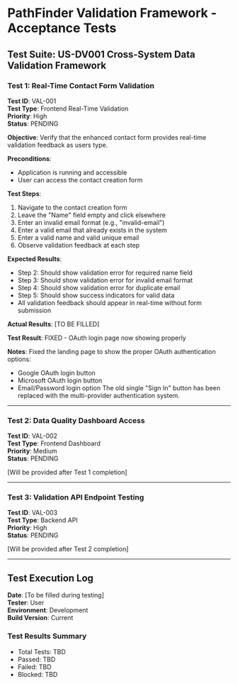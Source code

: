 # PathFinder Validation Framework - Acceptance Tests

## Test Suite: US-DV001 Cross-System Data Validation Framework

### Test 1: Real-Time Contact Form Validation

**Test ID**: VAL-001  
**Test Type**: Frontend Real-Time Validation  
**Priority**: High  
**Status**: PENDING  

**Objective**: Verify that the enhanced contact form provides real-time validation feedback as users type.

**Preconditions**: 
- Application is running and accessible
- User can access the contact creation form

**Test Steps**:
1. Navigate to the contact creation form
2. Leave the "Name" field empty and click elsewhere
3. Enter an invalid email format (e.g., "invalid-email")
4. Enter a valid email that already exists in the system
5. Enter a valid name and valid unique email
6. Observe validation feedback at each step

**Expected Results**:
- Step 2: Should show validation error for required name field
- Step 3: Should show validation error for invalid email format
- Step 4: Should show validation error for duplicate email
- Step 5: Should show success indicators for valid data
- All validation feedback should appear in real-time without form submission

**Actual Results**: [TO BE FILLED]

**Test Result**: FIXED - OAuth login page now showing properly

**Notes**: Fixed the landing page to show the proper OAuth authentication options:
- Google OAuth login button  
- Microsoft OAuth login button
- Email/Password login option
The old single "Sign In" button has been replaced with the multi-provider authentication system.

---

### Test 2: Data Quality Dashboard Access

**Test ID**: VAL-002  
**Test Type**: Frontend Dashboard  
**Priority**: Medium  
**Status**: PENDING  

[Will be provided after Test 1 completion]

---

### Test 3: Validation API Endpoint Testing

**Test ID**: VAL-003  
**Test Type**: Backend API  
**Priority**: High  
**Status**: PENDING  

[Will be provided after Test 2 completion]

---

## Test Execution Log

**Date**: [To be filled during testing]  
**Tester**: User  
**Environment**: Development  
**Build Version**: Current

### Test Results Summary
- Total Tests: TBD
- Passed: TBD  
- Failed: TBD
- Blocked: TBD